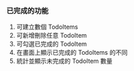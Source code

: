 ### 已完成的功能
1. 可建立數個 TodoItems
2. 可新增刪除任意 TodoItem
3. 可勾選已完成的 TodoItem
4. 在畫面上顯示已完成的 TodoItems 的不同
5. 統計並顯示未完成的 TodoItem 數量